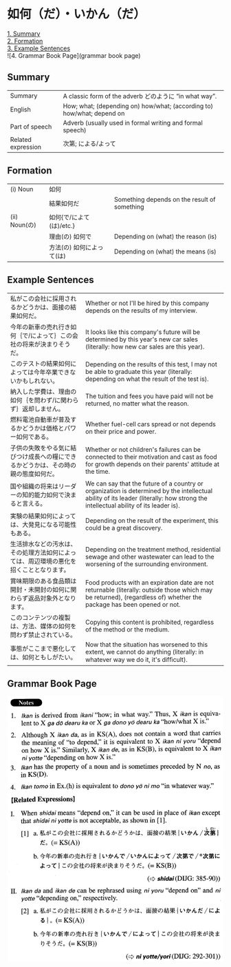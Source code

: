 # 如何（だ）・いかん（だ）

[1. Summary](#summary)<br>
[2. Formation](#formation)<br>
[3. Example Sentences](#example-sentences)<br>
![4. Grammar Book Page](grammar book page)<br>


## Summary

<table><tr>   <td>Summary</td>   <td>A classic form of the adverb どのように “in what way”.</td></tr><tr>   <td>English</td>   <td>How; what; (depending on) how/what; (according to) how/what; depend on</td></tr><tr>   <td>Part of speech</td>   <td>Adverb (usually used in formal writing and formal speech)</td></tr><tr>   <td>Related expression</td>   <td>次第; による/よって</td></tr></table>

## Formation

<table class="table"><tbody><tr class="tr head"><td class="td"><span class="numbers">(i)</span> <span class="bold">Noun</span></td><td class="td"><span class="concept">如何</span></td><td class="td"></td></tr><tr class="tr"><td class="td"></td><td class="td"><span>結果</span><span class="concept">如何</span><span>だ</span></td><td class="td"><span>Something depends on the result of something</span></td></tr><tr class="tr head"><td class="td"><span class="numbers">(ii)</span> <span class="bold">Noun(の)</span> </td><td class="td"><span class="concept">如何</span><span>{で/によて(は)/etc.}</span></td><td class="td"></td></tr><tr class="tr"><td class="td"></td><td class="td"><span>理由(の)</span> <span class="concept">如何</span><span>で</span></td><td class="td"><span>Depending on (what) the reason (is)</span> </td></tr><tr class="tr"><td class="td"></td><td class="td"><span>方法(の)</span> <span class="concept">如何</span><span>によって(は)</span> </td><td class="td"><span>Depending on (what) the means (is)</span> </td></tr></tbody></table>

## Example Sentences

<table><tr>   <td>私がこの会社に採用されるかどうかは、面接の結果如何だ。</td>   <td>Whether or not I'll be hired by this company depends on the results of my interview.</td></tr><tr>   <td>今年の新車の売れ行き如何｛で/によって｝この会社の将来が決まりそうだ。</td>   <td>It looks like this company's future will be determined by this year's new car sales (literally: how new car sales are this year).</td></tr><tr>   <td>このテストの結果如何によっては今年卒業できないかもしれない。</td>   <td>Depending on the results of this test, I may not be able to graduate this year (literally: depending on what the result of the test is).</td></tr><tr>   <td>納入した学費は、理由の如何｛を問わず/に関わらず｝返却しません。</td>   <td>The tuition and fees you have paid will not be returned, no matter what the reason.</td></tr><tr>   <td>燃料電池自動車が普及するかどうかは価格とパワー如何である。</td>   <td>Whether fuel-cell cars spread or not depends on their price and power.</td></tr><tr>   <td>子供の失敗をやる気に結びつけ成長への糧にできるかどうかは、その時の親の態度如何だ。</td>   <td>Whether or not children's failures can be connected to their motivation and cast as food for growth depends on their parents' attitude at the time.</td></tr><tr>   <td>国や組織の将来はリーダーの知的能力如何で決まると言える。</td>   <td>We can say that the future of a country or organization is determined by the intellectual ability of its leader (literally: how strong the intellectual ability of its leader is).</td></tr><tr>   <td>実験の結果如何によっては、大発見になる可能性もある。</td>   <td>Depending on the result of the experiment, this could be a great discovery.</td></tr><tr>   <td>生活排水などの汚水は、その処理方法如何によっては、周辺環境の悪化を招くこととなります。</td>   <td>Depending on the treatment method, residential sewage and other wastewater can lead to the worsening of the surrounding environment.</td></tr><tr>   <td>賞味期限のある食品類は開封・未開封の如何に関わらず返品対象外となります。</td>   <td>Food products with an expiration date are not returnable (literally: outside those which may be returned), (regardless of) whether the package has been opened or not.</td></tr><tr>   <td>このコンテンツの複製は、方法、媒体の如何を問わず禁止されている。</td>   <td>Copying this content is prohibited, regardless of the method or the medium.</td></tr><tr>   <td>事態がここまで悪化しては、如何ともしがたい。</td>   <td>Now that the situation has worsened to this extent, we cannot do anything (literally: in whatever way we do it, it's difﬁcult).</td></tr></table>

## Grammar Book Page

![](../img/Advancedいかん(だ).png)

